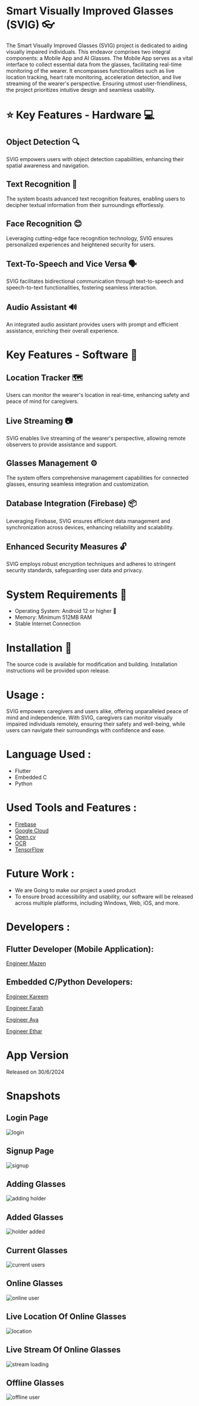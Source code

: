 # Smart Visually Improved Glasses (SVIG) 👓 
The Smart Visually Improved Glasses (SVIG) project is dedicated to aiding visually impaired individuals. This endeavor comprises two integral components: a Mobile App and AI Glasses. The Mobile App serves as a vital interface to collect essential data from the glasses, facilitating real-time monitoring of the wearer. It encompasses functionalities such as live location tracking, heart rate monitoring, acceleration detection, and live streaming of the wearer's perspective. Ensuring utmost user-friendliness, the project prioritizes intuitive design and seamless usability.

# ⭐ Key Features - Hardware 💻 
## Object Detection 🔍
SVIG empowers users with object detection capabilities, enhancing their spatial awareness and navigation.

## Text Recognition 📜
The system boasts advanced text recognition features, enabling users to decipher textual information from their surroundings effortlessly.

## Face Recognition 😊
Leveraging cutting-edge face recognition technology, SVIG ensures personalized experiences and heightened security for users.

## Text-To-Speech and Vice Versa 🗣️
SVIG facilitates bidirectional communication through text-to-speech and speech-to-text functionalities, fostering seamless interaction.

## Audio Assistant 🔊
An integrated audio assistant provides users with prompt and efficient assistance, enriching their overall experience.

# Key Features - Software 📱 
## Location Tracker 🗺️
Users can monitor the wearer's location in real-time, enhancing safety and peace of mind for caregivers.

## Live Streaming 📷
SVIG enables live streaming of the wearer's perspective, allowing remote observers to provide assistance and support.

## Glasses Management ⚙️
The system offers comprehensive management capabilities for connected glasses, ensuring seamless integration and customization.

## Database Integration (Firebase) 📦
Leveraging Firebase, SVIG ensures efficient data management and synchronization across devices, enhancing reliability and scalability.

## Enhanced Security Measures 🔓
SVIG employs robust encryption techniques and adheres to stringent security standards, safeguarding user data and privacy.

# System Requirements 🔌
- Operating System: Android 12 or higher 🤖
- Memory: Minimum 512MB RAM
- Stable Internet Connection

# Installation 🔼
The source code is available for modification and building. Installation instructions will be provided upon release.

# Usage :
SVIG empowers caregivers and users alike, offering unparalleled peace of mind and independence. With SVIG, caregivers can monitor visually impaired individuals remotely, ensuring their safety and well-being, while users can navigate their surroundings with confidence and ease.

# Language Used :
- Flutter
- Embedded C
- Python
  
# Used Tools and Features :
- [Firebase](https://firebase.google.com/)
- [Google Cloud](https://cloud.google.com/?hl=en)
- [Open cv](https://opencv.org/)
- [OCR](https://en.wikipedia.org/wiki/Optical_character_recognition)
- [TensorFlow](https://www.tensorflow.org/)
  
# Future Work :
- We are Going to make our project a used product 
- To ensure broad accessibility and usability, our software will be released across multiple platforms, including Windows, Web, iOS, and more.
  
# Developers :
## Flutter Developer (Mobile Application):
 [Engineer Mazen](https://www.github.com/Mazen20021)
 
## Embedded C/Python Developers:
 [Engineer Kareem](https://www.github.com/Mazen20021)

 [Engineer Farah](https://www.github.com/Mazen20021)

 [Engineer Aya]()

 [Engineer Ethar]()

# App Version
Released on 30/6/2024

# Snapshots
## Login Page
![login](https://github.com/Mazen20021/Smart-Visually-Impaired/assets/131156076/f5c47243-cc41-4b0a-b8ce-9a267fe45a3b)
## Signup Page
![signup](https://github.com/Mazen20021/Smart-Visually-Impaired/assets/131156076/426b0d04-b3a6-433b-86fc-7381b60171d1)
## Adding Glasses
![adding holder](https://github.com/Mazen20021/Smart-Visually-Impaired/assets/131156076/5f540a7d-4934-4d3a-8fcc-10c9b17cbfaf)
## Added Glasses
![holder added](https://github.com/Mazen20021/Smart-Visually-Impaired/assets/131156076/c4b3cd27-9121-4e5f-98d3-3c82ec771def)
## Current Glasses
![current users](https://github.com/Mazen20021/Smart-Visually-Impaired/assets/131156076/add64db1-5ba9-4b99-abce-0d59e78a2c62)
## Online Glasses
![online user](https://github.com/Mazen20021/Smart-Visually-Impaired/assets/131156076/2d189787-0467-4f16-91d5-a467dcc993eb)
## Live Location Of Online Glasses
![location](https://github.com/Mazen20021/Smart-Visually-Impaired/assets/131156076/300d7cfd-b6cd-4987-b134-dccf487ba04b)
## Live Stream Of Online Glasses
![stream loading](https://github.com/Mazen20021/Smart-Visually-Impaired/assets/131156076/8b384c47-5b45-4ed9-ac72-d080fb09ea47)
## Offline Glasses
![offline user](https://github.com/Mazen20021/Smart-Visually-Impaired/assets/131156076/9dd6f916-109d-4868-abc4-e300d8ee43a5)








